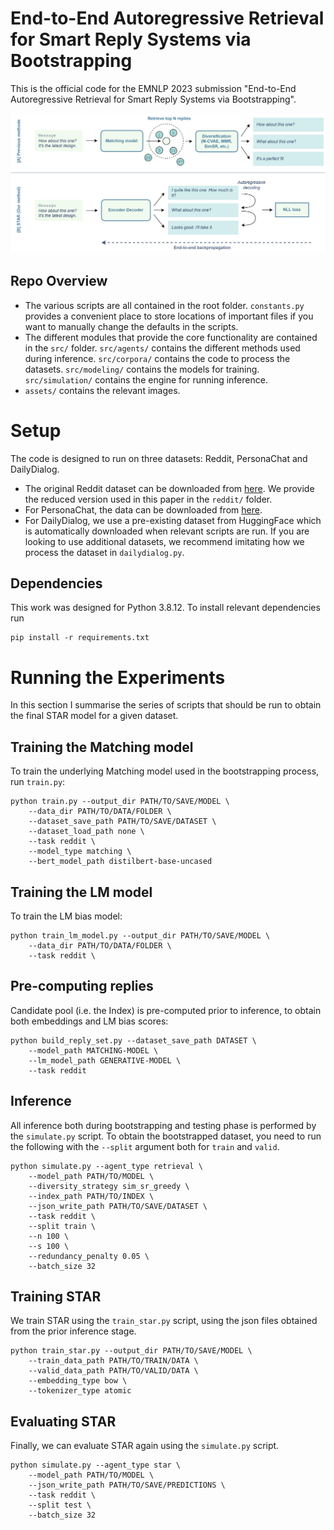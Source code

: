 # End-to-End Autoregressive Retrieval for Smart Reply Systems via Bootstrapping

This is the official code for the EMNLP 2023 submission "End-to-End Autoregressive Retrieval for Smart Reply Systems via
Bootstrapping".

![assets/t5v5.png](assets/t5v5.png)

## Repo Overview
* The various scripts are all contained in the root folder. `constants.py` provides a convenient place to store locations of important files if you want to manually change the defaults in the scripts.
* The different modules that provide the core functionality are contained in the `src/` folder. `src/agents/` contains the different methods used during inference. `src/corpora/` contains the code to process the datasets. `src/modeling/` contains the models for training. `src/simulation/` contains the engine for running inference.
* `assets/` contains the relevant images. 

# Setup
The code is designed to run on three datasets: Reddit, PersonaChat and DailyDialog. 
* The original Reddit dataset can be downloaded from [here](https://github.com/zhangmozhi/mrs). We provide the reduced version used in this paper in the `reddit/` folder.  
* For PersonaChat, the data can be downloaded from [here](https://drive.google.com/open?id=1gNyVL5pSMO6DnTIlA9ORNIrd2zm8f3QH).
* For DailyDialog, we use a pre-existing dataset from HuggingFace which is automatically downloaded when relevant scripts are run. If you are looking to use additional datasets, we recommend imitating how we process the dataset in `dailydialog.py`.

## Dependencies
This work was designed for Python 3.8.12. To install relevant dependencies run
```
pip install -r requirements.txt
```

# Running the Experiments
In this section I summarise the series of scripts that should be run to obtain the final STAR model for a given dataset.

## Training the Matching model
To train the underlying Matching model used in the bootstrapping process, run `train.py`:
```
python train.py --output_dir PATH/TO/SAVE/MODEL \
    --data_dir PATH/TO/DATA/FOLDER \
    --dataset_save_path PATH/TO/SAVE/DATASET \
    --dataset_load_path none \
    --task reddit \
    --model_type matching \
    --bert_model_path distilbert-base-uncased
```

## Training the LM model
To train the LM bias model:
```
python train_lm_model.py --output_dir PATH/TO/SAVE/MODEL \
    --data_dir PATH/TO/DATA/FOLDER \
    --task reddit \
```

## Pre-computing replies
Candidate pool (i.e. the Index) is pre-computed prior to inference, to obtain both embeddings and LM bias scores:
```
python build_reply_set.py --dataset_save_path DATASET \
    --model_path MATCHING-MODEL \
    --lm_model_path GENERATIVE-MODEL \
    --task reddit
```

## Inference
All inference both during bootstrapping and testing phase is performed by the `simulate.py` script. To obtain the bootstrapped dataset, you need to run the following with the `--split` argument both for `train` and `valid`.
```
python simulate.py --agent_type retrieval \
    --model_path PATH/TO/MODEL \
    --diversity_strategy sim_sr_greedy \
    --index_path PATH/TO/INDEX \
    --json_write_path PATH/TO/SAVE/DATASET \
    --task reddit \
    --split train \
    --n 100 \
    --s 100 \
    --redundancy_penalty 0.05 \
    --batch_size 32
```

## Training STAR
We train STAR using the `train_star.py` script, using the json files obtained from the prior inference stage.
```
python train_star.py --output_dir PATH/TO/SAVE/MODEL \
    --train_data_path PATH/TO/TRAIN/DATA \
    --valid_data_path PATH/TO/VALID/DATA \
    --embedding_type bow \
    --tokenizer_type atomic
```

## Evaluating STAR
Finally, we can evaluate STAR again using the `simulate.py` script.
```
python simulate.py --agent_type star \
    --model_path PATH/TO/MODEL \
    --json_write_path PATH/TO/SAVE/PREDICTIONS \
    --task reddit \
    --split test \
    --batch_size 32
```
